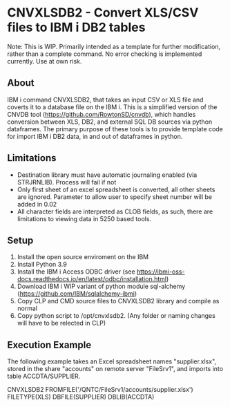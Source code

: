 # CNVXLSDB2 - Convert XLS/CSV files to IBM i DB2 tables
Note: This is WIP. Primarily intended as a template for further modification, rather than a complete command. No error checking is implemented currently. Use at own risk.

## About
IBM i command CNVXLSDB2, that takes an input CSV or XLS file and coverts it to a database file on the IBM i. This is a simplified version of the CNVDB tool (https://github.com/RowtonSD/cnvdb), which handles conversion between XLS, DB2, and external SQL DB sources via python dataframes. 
The primary purpose of these tools is to provide template code for import IBM i DB2 data, in and out of dataframes in python.

## Limitations
* Destination library must have automatic journaling enabled (via STRJRNLIB). Process will fail if not
* Only first sheet of an excel spreadsheet is converted, all other sheets are ignored. Parameter to allow user to specify sheet number will be added in 0.02
* All character fields are interpreted as CLOB fields, as such, there are limitations to viewing data in 5250 based tools.

## Setup
1. Install the open source enviroment on the IBM
2. Install Python 3.9
3. Install the IBM i Access ODBC driver (see https://ibmi-oss-docs.readthedocs.io/en/latest/odbc/installation.html)
4. Download IBM i WIP variant of python module sql-alchemy (https://github.com/IBM/sqlalchemy-ibmi)
5. Copy CLP and CMD source files to CNVXLSDB2 library and compile as normal
6. Copy python script to /opt/cnvxlsdb2. (Any folder or naming changes will have to be relected in CLP)

## Execution Example
The following example takes an Excel spreadsheet names "supplier.xlsx", stored in the share "accounts" on remote server "FileSrv1", and imports into table ACCDTA/SUPPLIER.

CNVXLSDB2 FROMFILE('/QNTC/FileSrv1/accounts/supplier.xlsx') FILETYPE(XLS) DBFILE(SUPPLIER) DBLIB(ACCDTA) 
